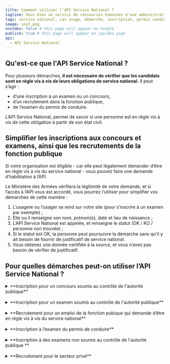 ```yaml
---
title: Comment utiliser l'API Service National ?
tagline: Vous êtes un service de ressources humaines d'une administration et souhaitez simplifier les recrutements de vos agents ? Vous êtes en charge des inscriptions pour un concours ou un examen ? Simplifiez vos démarches grâce à l'API Service National
tags: service national, cas usage, démarche, inscription, permis conduire, examen, concours, armée, japd
image: snat.png
noindex: false # this page will appear on Google
publish: true # this page will appear on /guides page
api:
  - API Service National
---
```


## Qu'est-ce que l'API Service National ?

Pour plusieurs démarches, **il est nécessaire de vérifier que les candidats sont en règle vis à vis de leurs obligations de service national.** Il peut s’agir :

- d’une inscription à un examen ou un concours,
- d’un recrutement dans la fonction publique,
- de l’examen du permis de conduire.

L’API Service National, permet de savoir si une personne est en règle vis à vis de cette obligation à partir de son état civil.

## Simplifier les inscriptions aux concours et examens, ainsi que les recrutements de la fonction publique

Si votre organisation est éligible - car elle peut légalement demander d’être en règle vis à vis du service national - vous pouvez faire une demande d’habilitation à l’API.

Le Ministère des Armées vérifiera la légitimité de votre demande, et si l’accès à l’API vous est accordé, vous pourrez l’utiliser pour simplifier vos démarches de cette manière :

1. L’usagere ou l’usager se rend sur votre site (pour s’inscrire à un examen par exemple) ;
2. Elle ou il renseigne son nom, prénom(s), date et lieu de naissance ;
3. L’API Service National est appelée, et renseigne le statut (OK / KO / personne non trouvée) ;
4. Si le statut est OK, la personne peut poursuivre la démarche sans qu’il y ait besoin de fournir de justificatif de service national.
5. Vous obtenez une donnée certifiée à la source, et vous n’avez pas besoin de vérifier de justificatif.

## Pour quelles démarches peut-on utiliser l’API Service National ?

<details>
   <summary>**Inscription pour un concours soumis au contrôle de l'autorité publique**</summary>

### Possibilité d'utiliser l'API : ✅

### Cadre juridique :

Conformément aux dispositions de l’article L114-6  du code du service national, les personnes de moins de 25 ans assujetties à l'obligation de participer à la journée défense et citoyenneté doivent être en règle pour être autorisées à s'inscrire aux examens et concours soumis au contrôle de l'autorité publique.

Par conséquent, dans le cadre de cette vérification, si vous êtes un service chargé de l'inscription à un examen ou un concours soumis au contrôle de l'autorité publique, pouvez faire une demande d'habilitation à l'API.

<Button href="https://datapass.api.gouv.fr/api-service-national?demarche=inscription-examens">Demander un accès à l'API Service National</Button>

</details>
<br />
<details>
   <summary>**Inscription pour un examen soumis au contrôle de l'autorité publique**</summary>

### Possibilité d'utiliser l'API : ✅

### Cadre juridique :

Conformément aux dispositions de l’article L114-6  du code du service national, les personnes de moins de 25 ans assujetties à l'obligation de participer à la journée défense et citoyenneté doivent être en règle pour être autorisées à s'inscrire aux examens et concours soumis au contrôle de l'autorité publique.

Par conséquent, dans le cadre de cette vérification, si vous êtes un service chargé de l'inscription à un examen ou un concours soumis au contrôle de l'autorité publique, pouvez faire une demande d'habilitation à l'API.

<Button href="https://datapass.api.gouv.fr/api-service-national?demarche=inscription-examens">Demander un accès à l'API Service National</Button>

</details>

<br />

<details>
   <summary>**Recrutement pour un emploi de la fonction pubique qui demande d’être en règle vis à vis du service national**</summary>

### Possibilité d'utiliser l'API : ✅

### Cadre juridique :

Conformément aux dispositions de l’article L111-3  du code du service national, nul ne peut être investi de fonctions publiques s'il ne justifie avoir satisfait aux obligations imposées par ce code.

Par conséquent, les services de ressources humaines ou de recrutement chargés, en application de dispositions statutaires, de vérifier la situation des personnes de moins de 25 ans au regard des obligations de service national, sont autorisés à faire une demande d'habilitation à l'API :

<Button href="https://datapass.api.gouv.fr/api-service-national?demarche=status-service-national">Demander un accès à l'API Service National</Button>

</details>

<br />

<details>
   <summary>**Inscription à l’examen du permis de conduire**</summary>

### Possibilité d'utiliser l'API : 
⏳ utilisation possible mi-2022

<Button href="mailto:dsnj-api.contact.fct@intradef.gouv.frl">Contacter le ministère pour en savoir plus</Button>

</details>

<br />

<details>
   <summary>**Inscription à des examens non soumis au contrôle de l'autorité publique **</summary>

### Possibilité d'utiliser l'API : ❌
Vous ne pouvez pas utiliser cette API.

</details>

<br />

<details>
   <summary>**Recrutement pour le secteur privé**</summary>

### Possibilité d'utiliser l'API : ❌
Vous ne pouvez pas utiliser cette API.

</details>